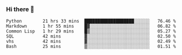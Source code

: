 ### Hi there 👋

<!--
**gustavkrist/gustavkrist** is a ✨ _special_ ✨ repository because its `README.md` (this file) appears on your GitHub profile.

Here are some ideas to get you started:

- 🔭 I’m currently working on ...
- 🌱 I’m currently learning ...
- 👯 I’m looking to collaborate on ...
- 🤔 I’m looking for help with ...
- 💬 Ask me about ...
- 📫 How to reach me: ...
- 😄 Pronouns: ...
- ⚡ Fun fact: ...
-->

<!--START_SECTION:waka-->

```text
Python        21 hrs 33 mins  ███████████████████░░░░░░   76.46 %
Markdown      1 hr 55 mins    █▓░░░░░░░░░░░░░░░░░░░░░░░   06.82 %
Common Lisp   1 hr 29 mins    █▒░░░░░░░░░░░░░░░░░░░░░░░   05.27 %
SQL           42 mins         ▓░░░░░░░░░░░░░░░░░░░░░░░░   02.50 %
vhs           42 mins         ▓░░░░░░░░░░░░░░░░░░░░░░░░   02.49 %
Bash          25 mins         ▒░░░░░░░░░░░░░░░░░░░░░░░░   01.51 %
```

<!--END_SECTION:waka-->
